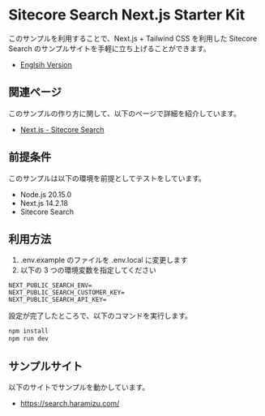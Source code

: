 # Sitecore Search Next.js Starter Kit

このサンプルを利用することで、Next.js + Tailwind CSS を利用した Sitecore Search のサンプルサイトを手軽に立ち上げることができます。

- [Englsih Version](README.md)

## 関連ページ

このサンプルの作り方に関して、以下のページで詳細を紹介しています。

- [Next.js - Sitecore Search](https://doc.haramizu.com/nextjs/sitecore-search/)

## 前提条件

このサンプルは以下の環境を前提としてテストをしています。

- Node.js 20.15.0
- Next.js 14.2.18
- Sitecore Search

## 利用方法

1. .env.example のファイルを .env.local に変更します
2. 以下の 3 つの環境変数を指定してください

```text
NEXT_PUBLIC_SEARCH_ENV=
NEXT_PUBLIC_SEARCH_CUSTOMER_KEY=
NEXT_PUBLIC_SEARCH_API_KEY=
```

設定が完了したところで、以下のコマンドを実行します。

```bash
npm install
npm run dev
```

## サンプルサイト

以下のサイトでサンプルを動かしています。

- https://search.haramizu.com/
